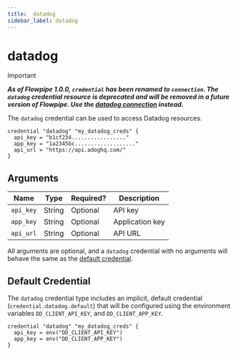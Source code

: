 ```yaml
---
title:  datadog
sidebar_label: datadog
---
```


# datadog

> [!IMPORTANT]
> ***As of Flowpipe 1.0.0, `credential` has been renamed to `connection`.  The `datadog` credential resource is deprecated and will be removed in a future version of Flowpipe. Use the [datadog connection](/docs/reference/config-files/connection/datadog) instead.***


The `datadog` credential can be used to access Datadog resources.

```hcl
credential "datadog" "my_datadog_creds" {
  api_key = "b1cf234................."
  app_key = "1a2345bc..................."
  api_url = "https://api.adoghq.com/"
}
```

## Arguments

| Name            | Type    | Required?| Description
|-----------------|---------|----------|-------------------
| `api_key`       |  String | Optional | API key
| `app_key`       |  String | Optional | Application key
| `api_url`       |  String | Optional | API URL

All arguments are optional, and a `datadog` credential with no arguments will behave the same as the [default credential](#default-credential).

## Default Credential

The `datadog` credential type includes an implicit, default credential (`credential.datadog.default`) that will be configured using the environment variables `DD_CLIENT_API_KEY`, and `DD_CLIENT_APP_KEY`.

```hcl
credential "datadog" "my_datadog_creds" {
  api_key = env("DD_CLIENT_API_KEY")
  app_key = env("DD_CLIENT_APP_KEY")
}
```
